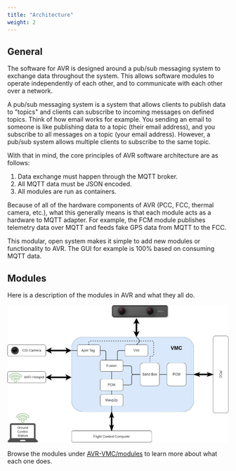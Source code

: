 ```yaml
---
title: "Architecture"
weight: 2
---
```


## General

The software for AVR is designed around a pub/sub messaging system to exchange data
throughout the system. This allows software modules to operate independently of each
other, and to communicate with each other over a network.

A pub/sub messaging system is a system that allows clients to publish data to "topics"
and clients can subscribe to incoming messages on defined topics. Think of how email
works for example. You sending an email to someone is like publishing data to a topic
(their email address), and you subscribe to all messages on a topic (your email
address). However, a pub/sub system allows multiple clients to subscribe to the same
topic.

With that in mind, the core principles of AVR software architecture are as follows:

1. Data exchange must happen through the MQTT broker.
2. All MQTT data must be JSON encoded.
3. All modules are run as containers.

Because of all of the hardware components of AVR (PCC, FCC, thermal camera, etc.), what
this generally means is that each module acts as a hardware to MQTT adapter. For
example, the FCM module publishes telemetry data over MQTT and feeds fake GPS data from
MQTT to the FCC.

This modular, open system makes it simple to add new modules or functionality to AVR.
The GUI for example is 100% based on consuming MQTT data.

## Modules

Here is a description of the modules in AVR and what they all do.

![Module Flowchart](module-flow.jpg)

Browse the modules under
[AVR-VMC/modules](https://github.com/nathanvaughn/AVR-VMC/tree/main/modules) to learn more
about what each one does.
